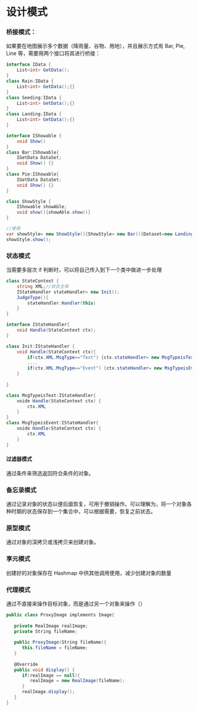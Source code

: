 # 设计模式

### 桥接模式：

如果要在地图展示多个数据（降雨量、谷物、用地），并且展示方式有 Bar, Pie, Line 等，需要用两个接口将其进行桥接：

```c#
interface IData {
    List<int> GetData();
}
class Rain:IData {
    List<int> GetData();{}
}
class Seeding:IData {
    List<int> GetData();{}
}
class Landing:IData {
    List<int> GetData();{}
}

interface IShowable {
    void Show()
}
class Bar:IShowable{
	IGetData DataSet;
    void Show() {}
}
class Pie:IShowable{
	IGetData DataSet;
    void Show() {}
}

class ShowStyle {
    IShowable showAble;
    void show(){showAble.show()}
}

//使用
var showStyle= new ShowStyle(){ShowStyle= new Bar(){Dataset=new Landing()}}
showStyle.show();  
```

### 状态模式

当需要多层次 if 判断时，可以将自己传入到下一个类中做进一步处理

```c#
class StateContext {
    string XML;//状态主体
    IStateHandler stateHandler= new Init();
    JudgeType(){
        stateHandler.Handler(this)
    }
}

interface IStateHandler{
    void Handle(StateContext ctx);
}

class Init:IStateHandler {
    void Handle(StateContext ctx){
    	if(ctx.XML.MsgType=="Text") {ctx.stateHandler= new MsgTypeisText()....}
        ....
        if(ctx.XML.MsgType=="Event") {ctx.stateHandler= new MsgTypeisEvent()....}
    }
    
}

class MsgTypeisText:IStateHandler{
    voide Handle(StateContext ctx) {
        ctx.XML
    }
}
class MsgTypeisEvent:IStateHandler{
    voide Handle(StateContext ctx) {
        ctx.XML
    }
}
```

#### 过滤器模式

通过条件来筛选返回符合条件的对象。



### 备忘录模式

通过记录对象的状态以便后面恢复，可用于撤销操作。可以理解为，将一个对象各种时期的状态保存到一个集合中，可以根据需要，恢复之前状态。

### 原型模式

通过对象的深拷贝或浅拷贝来创建对象。

### 享元模式

创建好的对象保存在 Hashmap 中供其他调用使用，减少创建对象的数量

### 代理模式

通过不直接来操作目标对象，而是通过另一个对象来操作（）

```c#
public class ProxyImage implements Image{
 
   private RealImage realImage;
   private String fileName;
 
   public ProxyImage(String fileName){
      this.fileName = fileName;
   }
 
   @Override
   public void display() {
      if(realImage == null){
         realImage = new RealImage(fileName);
      }
      realImage.display();
   }
}
```

